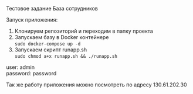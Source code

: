 Тестовое задание База сотрудников

Запуск приложения:  
1. Клонируем репозиторий и переходим в папку проекта
2. Запускаем базу в Docker контейнере  
<code>sudo docker-compose up -d</code>
3. Запускаем скрипт runapp.sh   
  <code>sudo chmod a+x runapp.sh && ./runapp.sh</code>

user: admin  
password: password

Так же работу приложения можно посмотреть по адресу 130.61.202.30
